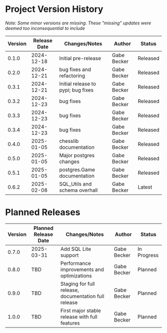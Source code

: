 # Project Version History

_Note: Some minor versions are missing. These "missing" updates were deemed too inconsequential to include_

| Version | Release Date | Changes/Notes                      | Author        | Status   |
|---------|--------------|------------------------------------|---------------|----------|
| 0.1.0   | 2024-12-18   | Initial pre-release                | Gabe Becker   | Released |
| 0.2.0   | 2024-12-21   | bug fixes and refactoring          | Gabe Becker   | Released |
| 0.3.1   | 2024-12-21   | Initial release to pypi; bug fixes | Gabe Becker   | Released |
| 0.3.2   | 2024-12-23   | bug fixes                          | Gabe Becker   | Released |
| 0.3.3   | 2024-12-23   | bug fixes                          | Gabe Becker   | Released |
| 0.3.4   | 2024-12-23   | bug fixes                          | Gabe Becker   | Released |
| 0.4.0   | 2025-01-05   | chesslib documentation             | Gabe Becker   | Released |
| 0.5.0   | 2025-01-05   | Major postgres changes             | Gabe Becker   | Released |
| 0.5.1   | 2025-01-05   | postgres.Game documentation        | Gabe Becker   | Released |
| 0.6.2   | 2025-02-08   | SQL_Utils and schema overhall      | Gabe Becker   | Latest   |

# Planned Releases

| Version | Planned Release Date | Changes/Notes                                        | Author      | Status      |
|---------|----------------------|------------------------------------------------------|-------------|-------------|
| 0.7.0   | 2025-03-31           | Add SQL Lite support                                 | Gabe Becker | In Progress |
| 0.8.0   | TBD                  | Performance improvements and optimizations           | Gabe Becker | Planned     |
| 0.9.0   | TBD                  | Staging for full release, documentation full release | Gabe Becker | Planned     |
| 1.0.0   | TBD                  | First major stable release with full features        | Gabe Becker | Planned     |